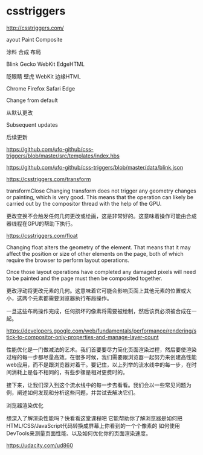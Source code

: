 # csstriggers



http://csstriggers.com/


ayout Paint Composite
 
涂料 合成 布局

Blink
Gecko
WebKit
EdgeHTML

眨眼睛 壁虎 WebKit 边缘HTML

Chrome Firefox Safari Edge

Change from default

从默认更改

Subsequent updates

后续更新

https://github.com/ufo-github/css-triggers/blob/master/src/templates/index.hbs

https://github.com/ufo-github/css-triggers/blob/master/data/blink.json








https://csstriggers.com/transform

transformClose
Changing transform does not trigger any geometry changes or painting, which is very good. This means that the operation can likely be carried out by the compositor thread with the help of the GPU.

更改变换不会触发任何几何更改或绘画，这是非常好的。这意味着操作可能由合成器线程在GPU的帮助下执行。

https://csstriggers.com/float

Changing float alters the geometry of the element. That means that it may affect the position or size of other elements on the page, both of which require the browser to perform layout operations.

Once those layout operations have completed any damaged pixels will need to be painted and the page must then be composited together.

更改浮动将更改元素的几何。这意味着它可能会影响页面上其他元素的位置或大小，这两个元素都需要浏览器执行布局操作。

一旦这些布局操作完成，任何损坏的像素将需要被绘制，然后该页必须被合成在一起。



https://developers.google.com/web/fundamentals/performance/rendering/stick-to-compositor-only-properties-and-manage-layer-count



性能优化是一门做减法的艺术。我们首要要尽力简化页面渲染过程，然后要使渲染过程的每一步都尽量高效。在很多时候，我们需要跟浏览器一起努力来创建高性能web应用，而不是跟浏览器对着干。要记住，以上列举的流水线中的每一步，在时间消耗上是各不相同的，有些步骤是相对更费时的。

接下来，让我们深入到这个流水线中的每一步去看看。我们会以一些常见问题为例，阐述如何发现和分析这些问题，并尝试去解决它们。



浏览器渲染优化

 
想深入了解渲染性能吗？快看看这堂课程吧 它能帮助你了解浏览器是如何把HTML/CSS/JavaScript代码转换成屏幕上你看到的一个个像素的 如何使用DevTools来测量页面性能、以及如何优化你的页面渲染速度。


https://udacity.com/ud860













